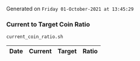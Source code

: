 Generated on `Friday 01-October-2021 at 13:45:29`

### Current to Target Coin Ratio
`current_coin_ratio.sh`

Date|Current|Target|Ratio
---|---|---|---
